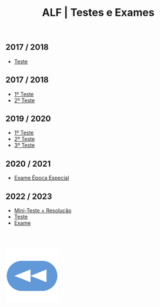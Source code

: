 <h1 style="text-align: center;">ALF | Testes e Exames</h1>

<br>

## 2017 / 2018
* [Teste](alf_teste-2007.pdf)


## 2017 / 2018
* [1º Teste](alf_1%C2%BA-teste_18.pdf)
* [2º Teste](alf_2%C2%BA-teste_18.pdf)


## 2019 / 2020
* [1º Teste](alf_1%C2%BA-teste_1920%2Bres.png)
* [2º Teste](alf-2%C2%BA-teste-1920%2Bres.png)
* [3º Teste](alf-3%C2%BA-teste-1920%2Bres.png)


## 2020 / 2021
* [Exame Época Especial](alf_exame-especial_2021.pdf)


## 2022 / 2023
* [Mini-Teste + Resolução](alf_min-teste_2223%2Bres.pdf)
* [Teste](alf_teste_2223.pdf)
* [Exame](alf_exame_2223.pdf)

<br><br>

[![retroceder](https://raw.githubusercontent.com/David81820/Recursos-LCC/main/Rewind.png)](https://david81820.github.io/Recursos-LCC/2ano/2sem/ALF)
